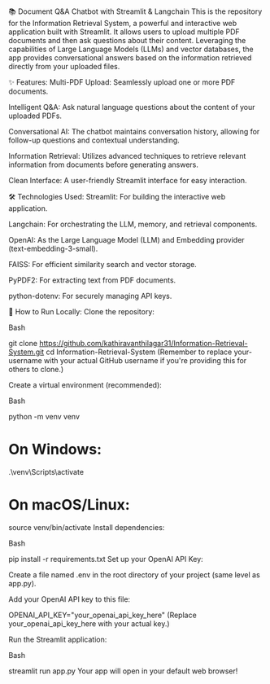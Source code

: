 📚 Document Q&A Chatbot with Streamlit & Langchain
This is the repository for the Information Retrieval System, a powerful and interactive web application built with Streamlit. It allows users to upload multiple PDF documents and then ask questions about their content. Leveraging the capabilities of Large Language Models (LLMs) and vector databases, the app provides conversational answers based on the information retrieved directly from your uploaded files.

✨ Features:
Multi-PDF Upload: Seamlessly upload one or more PDF documents.

Intelligent Q&A: Ask natural language questions about the content of your uploaded PDFs.

Conversational AI: The chatbot maintains conversation history, allowing for follow-up questions and contextual understanding.

Information Retrieval: Utilizes advanced techniques to retrieve relevant information from documents before generating answers.

Clean Interface: A user-friendly Streamlit interface for easy interaction.

🛠️ Technologies Used:
Streamlit: For building the interactive web application.

Langchain: For orchestrating the LLM, memory, and retrieval components.

OpenAI: As the Large Language Model (LLM) and Embedding provider (text-embedding-3-small).

FAISS: For efficient similarity search and vector storage.

PyPDF2: For extracting text from PDF documents.

python-dotenv: For securely managing API keys.

🚀 How to Run Locally:
Clone the repository:

Bash

git clone https://github.com/kathiravanthilagar31/Information-Retrieval-System.git
cd Information-Retrieval-System
(Remember to replace your-username with your actual GitHub username if you're providing this for others to clone.)

Create a virtual environment (recommended):

Bash

python -m venv venv
# On Windows:
.\venv\Scripts\activate
# On macOS/Linux:
source venv/bin/activate
Install dependencies:

Bash

pip install -r requirements.txt
Set up your OpenAI API Key:

Create a file named .env in the root directory of your project (same level as app.py).

Add your OpenAI API key to this file:

OPENAI_API_KEY="your_openai_api_key_here"
(Replace your_openai_api_key_here with your actual key.)

Run the Streamlit application:

Bash

streamlit run app.py
Your app will open in your default web browser!

